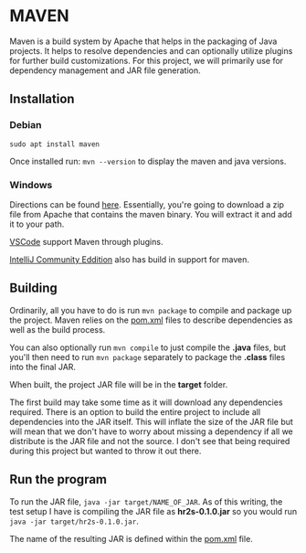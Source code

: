 # MAVEN
Maven is a build system by Apache that helps in the packaging of Java projects. It helps to resolve dependencies and can optionally utilize plugins for further build customizations. For this project, we will primarily use for dependency management and JAR file generation.

## Installation
### Debian
`sudo apt install maven`

Once installed run: `mvn --version` to display the maven and java versions.

### Windows
Directions can be found [here](https://maven.apache.org/install.html). Essentially, you're going to download a zip file from Apache that contains the maven binary.  You will extract it and add it to your path.

[VSCode](https://code.visualstudio.com/docs/java/java-build) support Maven through plugins.

[IntelliJ Community Eddition](https://www.jetbrains.com/idea/) also has build in support for maven. 

## Building
Ordinarily, all you have to do is run `mvn package` to compile and package up the project.  Maven relies on the [pom.xml](./pom.xml) files to describe dependencies as well as the build process.

You can also optionally run `mvn compile` to just compile the **.java** files, but you'll then need to run `mvn package` separately to package the **.class** files into the final JAR.

When built, the project JAR file will be in the **target** folder.

The first build may take some time as it will download any dependencies required.  There is an option to build the entire project to include all dependencies into the JAR itself.  This will inflate the size of the JAR file but will mean that we don't have to worry about missing a dependency if all we distribute is the JAR file and not the source.  I don't see that being required during this project but wanted to throw it out there.

## Run the program
To run the JAR file, `java -jar target/NAME_OF_JAR`.  As of this writing, the test setup I have is compiling the JAR file as **hr2s-0.1.0.jar** so you would run `java -jar target/hr2s-0.1.0.jar`.

The name of the resulting JAR is defined within the [pom.xml](./pom.xml) file.